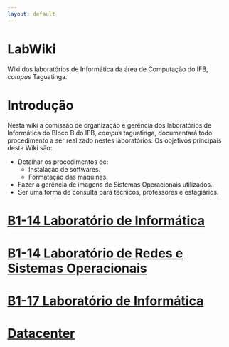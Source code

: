 ```yaml
---
layout: default
---
```


# LabWiki

Wiki dos laboratórios de Informática da área de Computação do IFB, *campus*
Taguatinga.

# Introdução

Nesta wiki a comissão de organização e gerência dos laboratórios de Informática
do Bloco B do IFB, *campus* taguatinga, documentará todo procedimento a ser
realizado nestes laboratórios. Os objetivos principais desta Wiki são:

- Detalhar os procedimentos de:
    -  Instalação de softwares.
    -  Formatação das máquinas.
- Fazer a gerência de imagens de Sistemas Operacionais utilizados.
- Ser uma forma de consulta para técnicos, professores e estagiários.


# [B1-14 Laboratório de Informática](b1-14)


# [B1-14 Laboratório de Redes e Sistemas Operacionais](b1-16)


# [B1-17 Laboratório de Informática](b1-17)

# [Datacenter](Datacenter)
